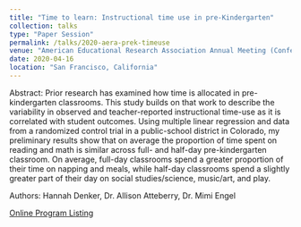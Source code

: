 ```yaml
---
title: "Time to learn: Instructional time use in pre-Kindergarten"
collection: talks
type: "Paper Session"
permalink: /talks/2020-aera-prek-timeuse
venue: "American Educational Research Association Annual Meeting (Conference Cancelled)"
date: 2020-04-16
location: "San Francisco, California"
---
```


Abstract: Prior research has examined how time is allocated in pre-kindergarten classrooms. This study builds on that work to describe the variability in observed and teacher-reported instructional time-use as it is correlated with student outcomes. Using multiple linear regression and data from a randomized control trial in a public-school district in Colorado, my preliminary results show that on average the proportion of time spent on reading and math is similar across full- and half-day pre-kindergarten classroom. On average, full-day classrooms spend a greater proportion of their time on napping and meals, while half-day classrooms spend a slightly greater part of their day on social studies/science, music/art, and play.

Authors: Hannah Denker, Dr. Allison Atteberry, Dr. Mimi Engel

[Online Program Listing](http://tinyurl.com/w2xn36k)

